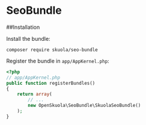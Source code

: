 # SeoBundle

##Installation

Install the bundle:

    composer require skuola/seo-bundle

Register the bundle in `app/AppKernel.php`:

``` php
<?php
// app/AppKernel.php
public function registerBundles()
{
    return array(
        // ...
        new OpenSkuola\SeoBundle\SkuolaSeoBundle()
    );
}
```
